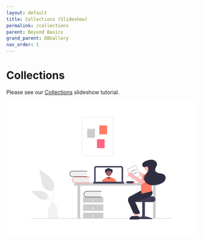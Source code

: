 ```yaml
---
layout: default
title: Collections (Slideshow)
permalink: /collections
parent: Beyond Basics
grand_parent: DBGallery
nav_order: 1
---
```


# Collections

Please see our <a href="https://docs.google.com/presentation/d/1IHMdtXiKSLQlWGq5IRcpu9wKqleIkA3NN67AkO391Ms/edit?usp=sharing" target="_blank">Collections</a> slideshow tutorial.

![Learning Grapic](/assets/undraw_Online_learning.png)
